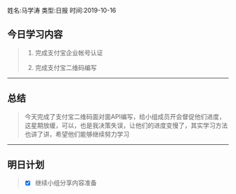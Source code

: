 姓名:马学涛
类型:日报
时间:2019-10-16

## 今日学习内容 ##
>1. 完成支付宝企业帐号认证
>
>2. 完成支付宝二维码编写
* * *
## 总结 ##
>今天完成了支付宝二维码面对面API编写，给小组成员开会督促他们进度，这星期放缓，可以，也是我决策失误，让他们的进度变慢了，其实学习方法也讲了讲，希望他们能够继续努力学习
* * *
## 明日计划 ##
> - [x] 继续小组分享内容准备
